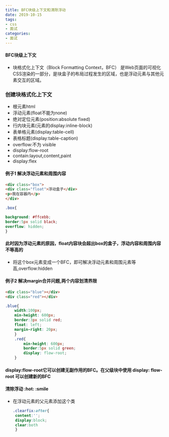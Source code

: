```yaml
---
title: BFC块级上下文和清除浮动
date: 2019-10-15
tags:
- css
- 面试
categories:
- 面试
---
```


#### BFC块级上下文

* 块格式化上下文（Block Formatting Context，BFC） 是Web页面的可视化CSS渲染的一部分，是块盒子的布局过程发生的区域，也是浮动元素与其他元素交互的区域。

### 创建块格式化上下文

* 根元素html
* 浮动元素(float不能为none)
* 绝对定位元素(position:absolute fixed)
* 行内块元素(元素的display:inline-block)
* 表单格元素(display:table-cell)
* 表格标题(display:table-caption)
* overflow:不为 visible
* display:flow-root
* contain:layout,content,paint
* display:flex

#### 例子1 解决浮动元素和周围内容

```html
<div class="box">
<div class="float">浮动盒子</div>
<p>我在容器内</p>
</div>
```

```css
.box{

background: #ffcebb;
border:5px solid black;
overflow: hidden;
}
```

#### 此时因为浮动元素的原因，float内容块会超出box的盒子，浮动内容和周围内容不等高的

* 将这个box元素变成一个BFC，即可解决浮动元素和周围元素等高,overflow:hidden

#### 例子2 解决margin合并问题,两个内容划清界限

```html
<div class="blue"></div>
<div class="red"></div>
```

```css
.blue{
    width:100px;
    min-height: 600px;
    border:3px solid red;
    float: left;
    margin-right: 20px;
    }
    .red{
        min-height: 600px;
        border:5px solid green;
        display: flow-root;
    }
```

#### display:flow-root它可以创建无副作用的BFC。在父级块中使用 display: flow-root 可以创建新的BFC

#### 清除浮动  :hot:  :smile

* 在浮动元素的父元素添加这个类

   ```css
   .clearfix:after{
    content:'';
    display:block;
    clear:both
    }
   ```

